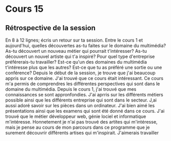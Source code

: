 # Cours 15
## Rétrospective de la session

En 8 à 12 lignes; écris un retour sur ta session. Entre le cours 1 et aujourd'hui, quelles découvertes as-tu faites sur le domaine du multimédia? As-tu découvert un nouveau métier qui pourrait t'intéresser? As-tu découvert un nouvel artiste qui t'a inspiré? Pour quel type d'entreprise préférerais-tu travailler? Est-ce qu'un des domaines du multimédia t'intéresse plus que les autres? Est-ce que tu as préféré une sortie ou une conférence? 
Depuis le début de la session, je trouve que j'ai beaucoup appris sur ce domaine. J'ai trouvé que ce cours était intéressant. Ce cours m'a permis de comprendres les différentes perspectives qui sont dans le domaine du multimédia. Depuis le cours 1, j'ai trouvé que mes connaissances se sont appronfondies. J'ai aprris sur les différents métiers possible ainsi que les différents entreprise qui sont dans le secteur. J,ai aussi adoré savoir sur les pièces dans un ordinateur. J'ai bien aimé les présentations ainsi que les examens qui sont été donné dans ce cours. J'ai trouvé que le métier développeur web, génie lociel et informatique m'intéresse. Honnetement je n'ai pas trouvé des artites qui m'intéresse, mais je pense au cours de mon parcours dans ce programme que je surement découvrir différents artises qui m'inspirait. J'aimerais travailler 
